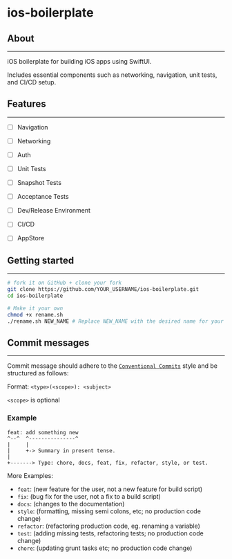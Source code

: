 # ios-boilerplate

## About

---

 iOS boilerplate for building iOS apps using SwiftUI. 
 
 Includes essential components such as networking, navigation, unit tests, and CI/CD setup.
 

 ## Features

---

- [ ] Navigation
- [ ] Networking
- [ ] Auth
- [ ] Unit Tests
- [ ] Snapshot Tests
- [ ] Acceptance Tests
- [ ] Dev/Release Environment
- [ ] CI/CD
- [ ] AppStore


## Getting started

---

```sh
# fork it on GitHub + clone your fork
git clone https://github.com/YOUR_USERNAME/ios-boilerplate.git
cd ios-boilerplate

# Make it your own
chmod +x rename.sh
./rename.sh NEW_NAME # Replace NEW_NAME with the desired name for your project
```


## Commit messages

---

Commit message should adhere to the [`Conventional Commits`](https://www.conventionalcommits.org/en/v1.0.0/) style and be structured as follows:

Format: `<type>(<scope>): <subject>`

`<scope>` is optional

### Example

```
feat: add something new
^--^  ^---------------^
|     |
|     +-> Summary in present tense.
|
+-------> Type: chore, docs, feat, fix, refactor, style, or test.
```

More Examples:

- `feat`: (new feature for the user, not a new feature for build script)
- `fix`: (bug fix for the user, not a fix to a build script)
- `docs`: (changes to the documentation)
- `style`: (formatting, missing semi colons, etc; no production code change)
- `refactor`: (refactoring production code, eg. renaming a variable)
- `test`: (adding missing tests, refactoring tests; no production code change)
- `chore`: (updating grunt tasks etc; no production code change)